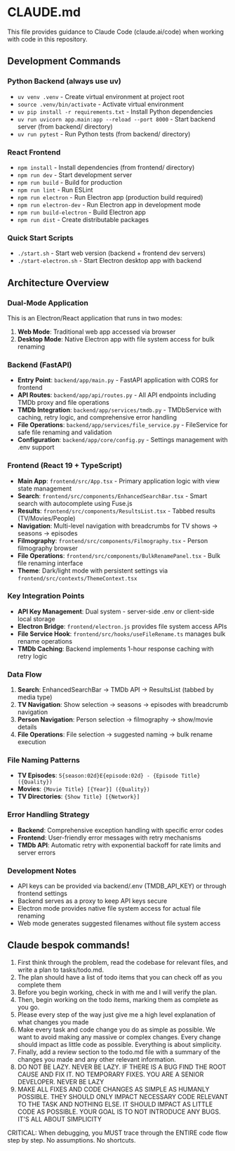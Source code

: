 # CLAUDE.md

This file provides guidance to Claude Code (claude.ai/code) when working with code in this repository.

## Development Commands

### Python Backend (always use uv)
- `uv venv .venv` - Create virtual environment at project root
- `source .venv/bin/activate` - Activate virtual environment
- `uv pip install -r requirements.txt` - Install Python dependencies
- `uv run uvicorn app.main:app --reload --port 8000` - Start backend server (from backend/ directory)
- `uv run pytest` - Run Python tests (from backend/ directory)

### React Frontend
- `npm install` - Install dependencies (from frontend/ directory)
- `npm run dev` - Start development server
- `npm run build` - Build for production
- `npm run lint` - Run ESLint
- `npm run electron` - Run Electron app (production build required)
- `npm run electron-dev` - Run Electron app in development mode
- `npm run build-electron` - Build Electron app
- `npm run dist` - Create distributable packages

### Quick Start Scripts
- `./start.sh` - Start web version (backend + frontend dev servers)
- `./start-electron.sh` - Start Electron desktop app with backend

## Architecture Overview

### Dual-Mode Application
This is an Electron/React application that runs in two modes:
1. **Web Mode**: Traditional web app accessed via browser
2. **Desktop Mode**: Native Electron app with file system access for bulk renaming

### Backend (FastAPI)
- **Entry Point**: `backend/app/main.py` - FastAPI application with CORS for frontend
- **API Routes**: `backend/app/api/routes.py` - All API endpoints including TMDb proxy and file operations
- **TMDb Integration**: `backend/app/services/tmdb.py` - TMDbService with caching, retry logic, and comprehensive error handling
- **File Operations**: `backend/app/services/file_service.py` - FileService for safe file renaming and validation
- **Configuration**: `backend/app/core/config.py` - Settings management with .env support

### Frontend (React 19 + TypeScript)
- **Main App**: `frontend/src/App.tsx` - Primary application logic with view state management
- **Search**: `frontend/src/components/EnhancedSearchBar.tsx` - Smart search with autocomplete using Fuse.js
- **Results**: `frontend/src/components/ResultsList.tsx` - Tabbed results (TV/Movies/People)
- **Navigation**: Multi-level navigation with breadcrumbs for TV shows → seasons → episodes
- **Filmography**: `frontend/src/components/Filmography.tsx` - Person filmography browser
- **File Operations**: `frontend/src/components/BulkRenamePanel.tsx` - Bulk file renaming interface
- **Theme**: Dark/light mode with persistent settings via `frontend/src/contexts/ThemeContext.tsx`

### Key Integration Points
- **API Key Management**: Dual system - server-side .env or client-side local storage
- **Electron Bridge**: `frontend/electron.js` provides file system access APIs
- **File Service Hook**: `frontend/src/hooks/useFileRename.ts` manages bulk rename operations
- **TMDb Caching**: Backend implements 1-hour response caching with retry logic

### Data Flow
1. **Search**: EnhancedSearchBar → TMDb API → ResultsList (tabbed by media type)
2. **TV Navigation**: Show selection → seasons → episodes with breadcrumb navigation
3. **Person Navigation**: Person selection → filmography → show/movie details
4. **File Operations**: File selection → suggested naming → bulk rename execution

### File Naming Patterns
- **TV Episodes**: `S{season:02d}E{episode:02d} - {Episode Title} ({Quality})`
- **Movies**: `{Movie Title} [{Year}] ({Quality})`
- **TV Directories**: `{Show Title} [{Network}]`

### Error Handling Strategy
- **Backend**: Comprehensive exception handling with specific error codes
- **Frontend**: User-friendly error messages with retry mechanisms
- **TMDb API**: Automatic retry with exponential backoff for rate limits and server errors

### Development Notes
- API keys can be provided via backend/.env (TMDB_API_KEY) or through frontend settings
- Backend serves as a proxy to keep API keys secure
- Electron mode provides native file system access for actual file renaming
- Web mode generates suggested filenames without file system access

## Claude bespok commands!
1. First think through the problem, read the codebase for relevant files, and write a plan to tasks/todo.md.
2. The plan should have a list of todo items that you can check off as you complete them
3. Before you begin working, check in with me and I will verify the plan.
4. Then, begin working on the todo items, marking them as complete as you go.
5. Please every step of the way just give me a high level explanation of what changes you made
6. Make every task and code change you do as simple as possible. We want to avoid making any massive or complex changes. Every change should impact as little code as possible. Everything is about simplicity.
7. Finally, add a review section to the todo.md file with a summary of the changes you made and any other relevant information.
8. DO NOT BE LAZY. NEVER BE LAZY. IF THERE IS A BUG FIND THE ROOT CAUSE AND FIX IT. NO TEMPORARY FIXES. YOU ARE A SENIOR DEVELOPER. NEVER BE LAZY
9. MAKE ALL FIXES AND CODE CHANGES AS SIMPLE AS HUMANLY POSSIBLE. THEY SHOULD ONLY IMPACT NECESSARY CODE RELEVANT TO THE TASK AND NOTHING ELSE. IT SHOULD IMPACT AS LITTLE CODE AS POSSIBLE. YOUR GOAL IS TO NOT INTRODUCE ANY BUGS. IT'S ALL ABOUT SIMPLICITY


CRITICAL: When debugging, you MUST trace through the ENTIRE code flow step by step. No assumptions. No shortcuts.
